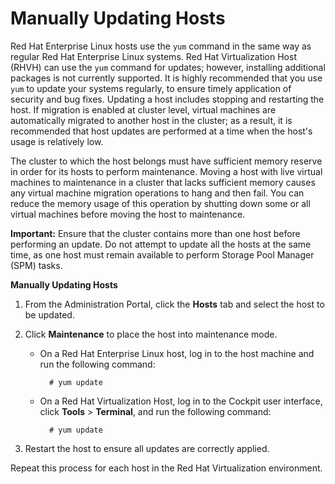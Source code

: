 # Manually Updating Hosts

Red Hat Enterprise Linux hosts use the `yum` command in the same way as regular Red Hat Enterprise Linux systems. Red&nbsp;Hat Virtualization Host (RHVH) can use the `yum` command for updates; however, installing additional packages is not currently supported. It is highly recommended that you use `yum` to update your systems regularly, to ensure timely application of security and bug fixes. Updating a host includes stopping and restarting the host. If migration is enabled at cluster level, virtual machines are automatically migrated to another host in the cluster; as a result, it is recommended that host updates are performed at a time when the host's usage is relatively low.

The cluster to which the host belongs must have sufficient memory reserve in order for its hosts to perform maintenance. Moving a host with live virtual machines to maintenance in a cluster that lacks sufficient memory causes any virtual machine migration operations to hang and then fail. You can reduce the memory usage of this operation by shutting down some or all virtual machines before moving the host to maintenance.

**Important:** Ensure that the cluster contains more than one host before performing an update. Do not attempt to update all the hosts at the same time, as one host must remain available to perform Storage Pool Manager (SPM) tasks.

**Manually Updating Hosts**

1. From the Administration Portal, click the **Hosts** tab and select the host to be updated.

2. Click **Maintenance** to place the host into maintenance mode.

    * On a Red Hat Enterprise Linux host, log in to the host machine and run the following command:

            # yum update

    * On a Red Hat Virtualization Host, log in to the Cockpit user interface, click **Tools** &gt; **Terminal**, and run the following command:

            # yum update

3. Restart the host to ensure all updates are correctly applied.

Repeat this process for each host in the Red Hat Virtualization environment.
